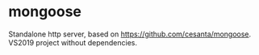 # mongoose
Standalone http server, based on https://github.com/cesanta/mongoose. VS2019 project without dependencies.
